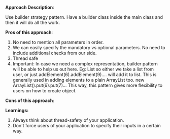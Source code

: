**Approach Description**:

Use builder strategy pattern. Have a builder class inside the main class and then it will do all the work.

**Pros of this approach**:

1. No need to mention all parameters in order.
2. We can easily specify the mandatory vs optional parameters. No need to include additional checks from our side.
3. Thread safe
4. Important: In case we need a complex representation, builder pattern will be able to help us out here.
Eg: List<int> so either we take a list from user, or just addElement(6).addElement(9).... will add it to list.
This is generally used in adding elements to a plain ArrayList too. new ArrayList().put(6).put(7)...
This way, this pattern gives more flexibility to users on how to create object.

**Cons of this approach**:


**Learnings:**
1. Always think about thread-safety of your application.
2. Don't force users of your application to specify their inputs in a certain way.
